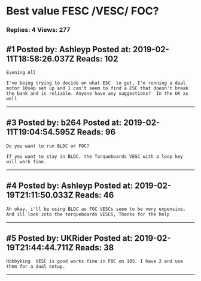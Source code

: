 # Best value FESC /VESC/ FOC?

### Replies: 4 Views: 277

## \#1 Posted by: Ashleyp Posted at: 2019-02-11T18:58:26.037Z Reads: 102

```
Evening All

I've being trying to decide on what ESC  to get, I'm running a dual motor 10s4p set up and I can't seem to find a ESC that doesn't break the bank and is reliable. Anyone have any suggestions?  In the UK as well
```

---
## \#3 Posted by: b264 Posted at: 2019-02-11T19:04:54.595Z Reads: 96

```
Do you want to run BLDC or FOC?

If you want to stay in BLDC, the Torqueboards VESC with a loop key will work fine.
```

---
## \#4 Posted by: Ashleyp Posted at: 2019-02-19T21:11:50.033Z Reads: 46

```
Ah okay, i'll be using BLDC as FOC VESCs seem to be very expensive. And ill look into the torqueboards VESCS, Thanks for the help
```

---
## \#5 Posted by: UKRider Posted at: 2019-02-19T21:44:44.711Z Reads: 38

```
Hobbyking  VESC is good works fine in FOC on 10S. I have 2 and use them for a dual setup.
```

---
